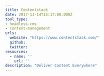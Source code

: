 ```yaml
---
title: Contentstack
date: 2017-11-14T15:17:00.000Z
tool_type:
- headless-cms
- content-management
urls:
  website: "https://www.contentstack.com/"
  github:
  twitter:
resources:
  - name: ''
    url: ''
description: "Deliver Content Everywhere"
---
```

